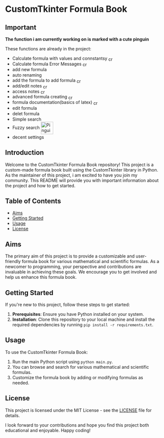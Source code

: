 # CustomTkinter Formula Book

## Important
**The function i am currently working on is marked with a cute pinguin**

These functions are already in the project:
<ul>
  <li>
  Calculate formula with values and connstantsy
  <img style="vertical-align:middle" src="https://clipart-library.com/images/yikroKr4T.png" width="15" alt="cross">
  </li>

  <li>Calculate formula Error Messages
  <img style="vertical-align:middle" src="https://clipart-library.com/images/yikroKr4T.png" width="15" alt="cross">
  </li>

  <li>
  add new formula  <img style="vertical-align" src="https://www.freeiconspng.com/thumbs/checkmark-png/checkmark-png-5.png" width="15">
  </li>

  <li>
  auto renaming <img style="vertical-align" src="https://www.freeiconspng.com/thumbs/checkmark-png/checkmark-png-5.png" width="15">
  </li>


  <li>
  add the formula to add formula <img style="vertical-align:middle" src="https://clipart-library.com/images/yikroKr4T.png" width="15" alt="cross"> 
  </li>

  <li>
  add/edit notes 
  <img style="vertical-align:middle" src="https://clipart-library.com/images/yikroKr4T.png" width="15" alt="cross">
  </li>

  <li>
  access notes
  <img style="vertical-align:middle" src="https://clipart-library.com/images/yikroKr4T.png" width="15" alt="cross">
  </li>

  <li>
  advanced formula creating
  <img style="vertical-align:middle" src="https://clipart-library.com/images/yikroKr4T.png" width="15" alt="cross">
  </li>

  <li>
  formula documentation(basics of latex)
  <img style="vertical-align:middle" src="https://clipart-library.com/images/yikroKr4T.png" width="15" alt="cross">
  </li>

  <li>edit formula  <img style="vertical-align" src="https://www.freeiconspng.com/thumbs/checkmark-png/checkmark-png-5.png" width="15"></li>

  <li>
  delet formula <img style="vertical-align" src="https://www.freeiconspng.com/thumbs/checkmark-png/checkmark-png-5.png" width="15">
  </li>

  <li>
  Simple search <img style="vertical-align" src="https://www.freeiconspng.com/thumbs/checkmark-png/checkmark-png-5.png" width="15">
  </li>

  <li>
  Fuzzy search
  <img style="vertical-align:middle" src="https://www.clipartmax.com/png/middle/480-4800827_little-penguin-simple-cute-penguin-cartoon.png" width="40" alt="Pinguin">
 
  </li>

  <li>
  decent settings <img style="vertical-align" src="https://www.freeiconspng.com/thumbs/checkmark-png/checkmark-png-5.png" width="15">
  </li>

</ul>




## Introduction
Welcome to the CustomTkinter Formula Book repository! This project is a custom-made formula book built using the CustomTkinter library in Python. As the maintainer of this project, i am excited to have you join my community. This README will provide you with important information about the project and how to get started.


## Table of Contents
- [Aims](#aims)
- [Getting Started](#getting-started)
- [Usage](#usage)
- [License](#license)

## Aims
The primary aim of this project is to provide a customizable and user-friendly formula book for various mathematical and scientific formulas. As a newcomer to programming, your perspective and contributions are invaluable in achieving these goals. We encourage you to get involved and help us enhance this formula book.


## Getting Started
If you're new to this project, follow these steps to get started:

1. **Prerequisites**: Ensure you have Python installed on your system.
2. **Installation**: Clone this repository to your local machine and install the required dependencies by running `pip install -r requirements.txt`.

## Usage
To use the CustomTkinter Formula Book:

1. Run the main Python script using `python main.py`.
2. You can browse and search for various mathematical and scientific formulas.
3. Customize the formula book by adding or modifying formulas as needed.


## License
This project is licensed under the MIT License - see the [LICENSE](LICENSE) file for details.

I look forward to your contributions and hope you find this project both educational and enjoyable. Happy coding!
